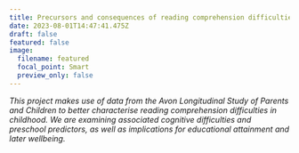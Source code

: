 ```yaml
---
title: Precursors and consequences of reading comprehension difficulties
date: 2023-08-01T14:47:41.475Z
draft: false
featured: false
image:
  filename: featured
  focal_point: Smart
  preview_only: false
---
```

*This project makes use of data from the Avon Longitudinal Study of Parents and Children to better characterise reading comprehension difficulties in childhood. We are examining associated cognitive difficulties and preschool predictors, as well as implications for educational attainment and later wellbeing.*